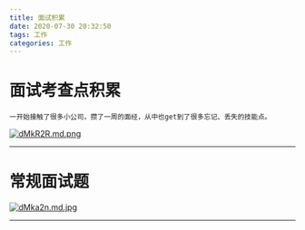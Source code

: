 ```yaml
---
title: 面试积累
date: 2020-07-30 20:32:50
tags: 工作
categories: 工作
---
```

 
# 面试考查点积累
    一开始接触了很多小公司，攒了一周的面经，从中也get到了很多忘记、丢失的技能点。
<!--more-->    
[![dMkR2R.md.png](https://s1.ax1x.com/2020/08/18/dMkR2R.md.png)](https://imgchr.com/i/dMkR2R)

---
    
# 常规面试题
[![dMka2n.md.jpg](https://s1.ax1x.com/2020/08/18/dMka2n.md.jpg)](https://imgchr.com/i/dMka2n)

---